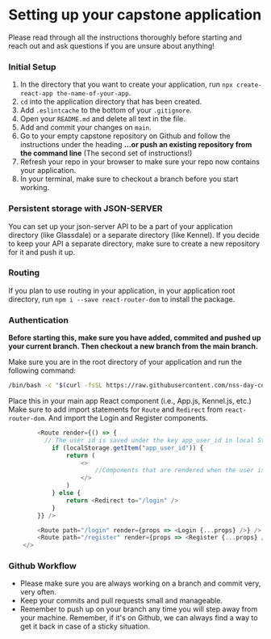 # Setting up your capstone application

Please read through all the instructions thoroughly before starting and reach out and ask questions if you are unsure about anything!

### Initial Setup

1. In the directory that you want to create your application, run `npx create-react-app the-name-of-your-app`.
1. `cd` into the application directory that has been created.
1. Add `.eslintcache` to the bottom of your `.gitignore`.
1. Open your `README.md` and delete all text in the file.
1. Add and commit your changes on `main`.
1. Go to your empty capstone repository on Github and follow the instructions under the heading **…or push an existing repository from the command line** (The second set of instructions!)
1. Refresh your repo in your browser to make sure your repo now contains your application.
1. In your terminal, make sure to checkout a branch before you start working.

### Persistent storage with JSON-SERVER

You can set up your json-server API to be a part of your application directory (like Glassdale) or a separate directory (like Kennel). If you decide to keep your API a separate directory, make sure to create a new repository for it and push it up.

### Routing

If you plan to use routing in your application, in your application root directory, run `npm i --save react-router-dom` to install the package.

### Authentication

**Before starting this, make sure you have added, commited and pushed up your current branch. Then checkout a new branch from the main branch.**

Make sure you are in the root directory of your application and run the following command:

```sh
/bin/bash -c "$(curl -fsSL https://raw.githubusercontent.com/nss-day-cohort-44/CAPSTONE-INFORMATION/main/scripts/auth.sh)"

```

Place this in your main app React component (i.e., App.js, Kennel.js, etc.)
Make sure to add import statements for `Route` and `Redirect` from `react-router-dom`. And import the Login and Register components.

```js
        <Route render={() => {
          // The user id is saved under the key app_user_id in local Storage. Change below if needed!
            if (localStorage.getItem("app_user_id")) {
                return (
                    <>
                        //Components that are rendered when the user is authenticated go inside this React fragment
                    </>
                )
            } else {
                return <Redirect to="/login" />
            }
        }} />

        <Route path="/login" render={props => <Login {...props} />} />
        <Route path="/register" render={props => <Register {...props} />} />
    </>
```

### Github Workflow

- Please make sure you are always working on a branch and commit very, very often.
- Keep your commits and pull requests small and manageable.
- Remember to push up on your branch any time you will step away from your machine. Remember, if it's on Github, we can always find a way to get it back in case of a sticky situation.

